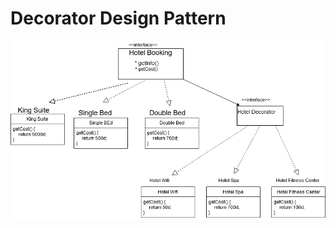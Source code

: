 # Decorator Design Pattern

![Decorator Design Pattern](https://github.com/upasana05ghosh/DesignPatterns/blob/master/DecoratorDesignPattern/HotelBookingDecorator-1.png)
